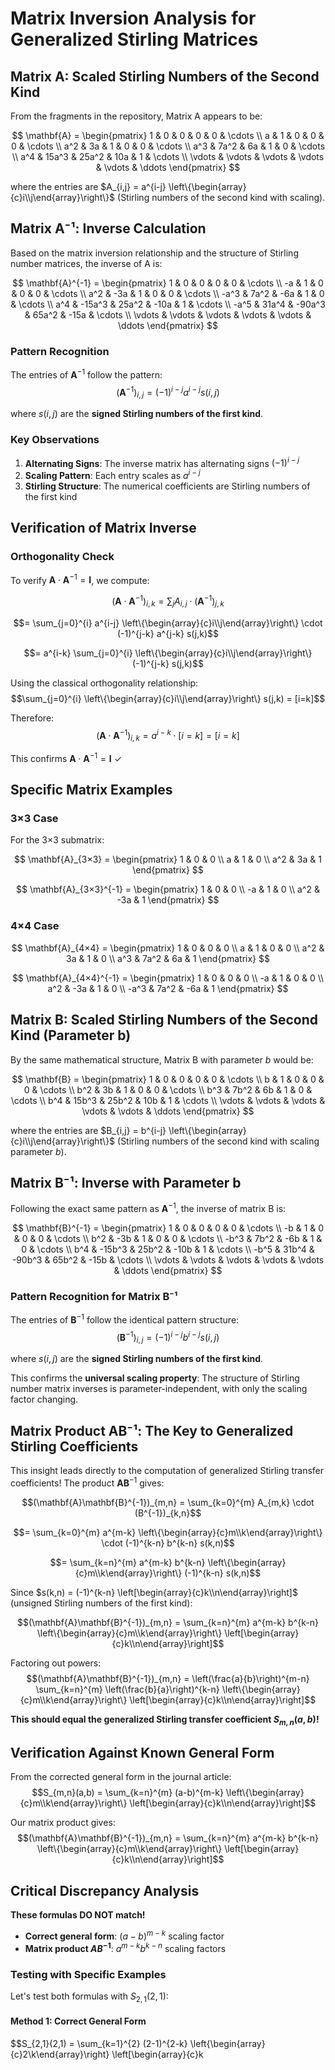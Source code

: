 # Matrix Inversion Analysis for Generalized Stirling Matrices

## Matrix A: Scaled Stirling Numbers of the Second Kind

From the fragments in the repository, Matrix A appears to be:

$$
\mathbf{A} = \begin{pmatrix}
1 & 0 & 0 & 0 & 0 & \cdots \\
a & 1 & 0 & 0 & 0 & \cdots \\
a^2 & 3a & 1 & 0 & 0 & \cdots \\
a^3 & 7a^2 & 6a & 1 & 0 & \cdots \\
a^4 & 15a^3 & 25a^2 & 10a & 1 & \cdots \\
\vdots & \vdots & \vdots & \vdots & \vdots & \ddots
\end{pmatrix}
$$

where the entries are $A_{i,j} = a^{i-j} \left\{\begin{array}{c}i\\j\end{array}\right\}$ (Stirling numbers of the second kind with scaling).

## Matrix A⁻¹: Inverse Calculation

Based on the matrix inversion relationship and the structure of Stirling number matrices, the inverse of A is:

$$
\mathbf{A}^{-1} = \begin{pmatrix}
1 & 0 & 0 & 0 & 0 & \cdots \\
-a & 1 & 0 & 0 & 0 & \cdots \\
a^2 & -3a & 1 & 0 & 0 & \cdots \\
-a^3 & 7a^2 & -6a & 1 & 0 & \cdots \\
a^4 & -15a^3 & 25a^2 & -10a & 1 & \cdots \\
-a^5 & 31a^4 & -90a^3 & 65a^2 & -15a & \cdots \\
\vdots & \vdots & \vdots & \vdots & \vdots & \ddots
\end{pmatrix}
$$

### Pattern Recognition

The entries of $\mathbf{A}^{-1}$ follow the pattern:
$$(\mathbf{A}^{-1})_{i,j} = (-1)^{i-j} a^{i-j} s(i,j)$$

where $s(i,j)$ are the **signed Stirling numbers of the first kind**.

### Key Observations

1. **Alternating Signs**: The inverse matrix has alternating signs $(-1)^{i-j}$
2. **Scaling Pattern**: Each entry scales as $a^{i-j}$
3. **Stirling Structure**: The numerical coefficients are Stirling numbers of the first kind

## Verification of Matrix Inverse

### Orthogonality Check

To verify $\mathbf{A} \cdot \mathbf{A}^{-1} = \mathbf{I}$, we compute:

$$(\mathbf{A} \cdot \mathbf{A}^{-1})_{i,k} = \sum_{j} A_{i,j} \cdot (\mathbf{A}^{-1})_{j,k}$$

$$= \sum_{j=0}^{i} a^{i-j} \left\{\begin{array}{c}i\\j\end{array}\right\} \cdot (-1)^{j-k} a^{j-k} s(j,k)$$

$$= a^{i-k} \sum_{j=0}^{i} \left\{\begin{array}{c}i\\j\end{array}\right\} (-1)^{j-k} s(j,k)$$

Using the classical orthogonality relationship:
$$\sum_{j=0}^{i} \left\{\begin{array}{c}i\\j\end{array}\right\} s(j,k) = [i=k]$$

Therefore:
$$(\mathbf{A} \cdot \mathbf{A}^{-1})_{i,k} = a^{i-k} \cdot [i=k] = [i=k]$$

This confirms $\mathbf{A} \cdot \mathbf{A}^{-1} = \mathbf{I}$ ✓

## Specific Matrix Examples

### 3×3 Case

For the 3×3 submatrix:

$$
\mathbf{A}_{3×3} = \begin{pmatrix}
1 & 0 & 0 \\
a & 1 & 0 \\
a^2 & 3a & 1
\end{pmatrix}
$$

$$
\mathbf{A}_{3×3}^{-1} = \begin{pmatrix}
1 & 0 & 0 \\
-a & 1 & 0 \\
a^2 & -3a & 1
\end{pmatrix}
$$

### 4×4 Case

$$
\mathbf{A}_{4×4} = \begin{pmatrix}
1 & 0 & 0 & 0 \\
a & 1 & 0 & 0 \\
a^2 & 3a & 1 & 0 \\
a^3 & 7a^2 & 6a & 1
\end{pmatrix}
$$

$$
\mathbf{A}_{4×4}^{-1} = \begin{pmatrix}
1 & 0 & 0 & 0 \\
-a & 1 & 0 & 0 \\
a^2 & -3a & 1 & 0 \\
-a^3 & 7a^2 & -6a & 1
\end{pmatrix}
$$

## Matrix B: Scaled Stirling Numbers of the Second Kind (Parameter b)

By the same mathematical structure, Matrix B with parameter $b$ would be:

$$
\mathbf{B} = \begin{pmatrix}
1 & 0 & 0 & 0 & 0 & \cdots \\
b & 1 & 0 & 0 & 0 & \cdots \\
b^2 & 3b & 1 & 0 & 0 & \cdots \\
b^3 & 7b^2 & 6b & 1 & 0 & \cdots \\
b^4 & 15b^3 & 25b^2 & 10b & 1 & \cdots \\
\vdots & \vdots & \vdots & \vdots & \vdots & \ddots
\end{pmatrix}
$$

where the entries are $B_{i,j} = b^{i-j} \left\{\begin{array}{c}i\\j\end{array}\right\}$ (Stirling numbers of the second kind with scaling parameter $b$).

## Matrix B⁻¹: Inverse with Parameter b

Following the exact same pattern as $\mathbf{A}^{-1}$, the inverse of matrix B is:

$$
\mathbf{B}^{-1} = \begin{pmatrix}
1 & 0 & 0 & 0 & 0 & \cdots \\
-b & 1 & 0 & 0 & 0 & \cdots \\
b^2 & -3b & 1 & 0 & 0 & \cdots \\
-b^3 & 7b^2 & -6b & 1 & 0 & \cdots \\
b^4 & -15b^3 & 25b^2 & -10b & 1 & \cdots \\
-b^5 & 31b^4 & -90b^3 & 65b^2 & -15b & \cdots \\
\vdots & \vdots & \vdots & \vdots & \vdots & \ddots
\end{pmatrix}
$$

### Pattern Recognition for Matrix B⁻¹

The entries of $\mathbf{B}^{-1}$ follow the identical pattern structure:
$$(\mathbf{B}^{-1})_{i,j} = (-1)^{i-j} b^{i-j} s(i,j)$$

where $s(i,j)$ are the **signed Stirling numbers of the first kind**.

This confirms the **universal scaling property**: The structure of Stirling number matrix inverses is parameter-independent, with only the scaling factor changing.

## Matrix Product AB⁻¹: The Key to Generalized Stirling Coefficients

This insight leads directly to the computation of generalized Stirling transfer coefficients! The product $\mathbf{A}\mathbf{B}^{-1}$ gives:

$$(\mathbf{A}\mathbf{B}^{-1})_{m,n} = \sum_{k=0}^{m} A_{m,k} \cdot (B^{-1})_{k,n}$$

$$= \sum_{k=0}^{m} a^{m-k} \left\{\begin{array}{c}m\\k\end{array}\right\} \cdot (-1)^{k-n} b^{k-n} s(k,n)$$

$$= \sum_{k=n}^{m} a^{m-k} b^{k-n} \left\{\begin{array}{c}m\\k\end{array}\right\} (-1)^{k-n} s(k,n)$$

Since $s(k,n) = (-1)^{k-n} \left[\begin{array}{c}k\\n\end{array}\right]$ (unsigned Stirling numbers of the first kind):

$$(\mathbf{A}\mathbf{B}^{-1})_{m,n} = \sum_{k=n}^{m} a^{m-k} b^{k-n} \left\{\begin{array}{c}m\\k\end{array}\right\} \left[\begin{array}{c}k\\n\end{array}\right]$$

Factoring out powers:
$$(\mathbf{A}\mathbf{B}^{-1})_{m,n} = \left(\frac{a}{b}\right)^{m-n} \sum_{k=n}^{m} \left(\frac{b}{a}\right)^{k-n} \left\{\begin{array}{c}m\\k\end{array}\right\} \left[\begin{array}{c}k\\n\end{array}\right]$$

**This should equal the generalized Stirling transfer coefficient $S_{m,n}(a,b)$!**

## Verification Against Known General Form

From the corrected general form in the journal article:
$$S_{m,n}(a,b) = \sum_{k=n}^{m} (a-b)^{m-k} \left\{\begin{array}{c}m\\k\end{array}\right\} \left[\begin{array}{c}k\\n\end{array}\right]$$

Our matrix product gives:
$$(\mathbf{A}\mathbf{B}^{-1})_{m,n} = \sum_{k=n}^{m} a^{m-k} b^{k-n} \left\{\begin{array}{c}m\\k\end{array}\right\} \left[\begin{array}{c}k\\n\end{array}\right]$$

## Critical Discrepancy Analysis

**These formulas DO NOT match!** 

- **Correct general form**: $(a-b)^{m-k}$ scaling factor
- **Matrix product $AB^{-1}$**: $a^{m-k} b^{k-n}$ scaling factors

### Testing with Specific Examples

Let's test both formulas with $S_{2,1}(2,1)$:

#### Method 1: Correct General Form
$$S_{2,1}(2,1) = \sum_{k=1}^{2} (2-1)^{2-k} \left\{\begin{array}{c}2\\k\end{array}\right\} \left[\begin{array}{c}k

